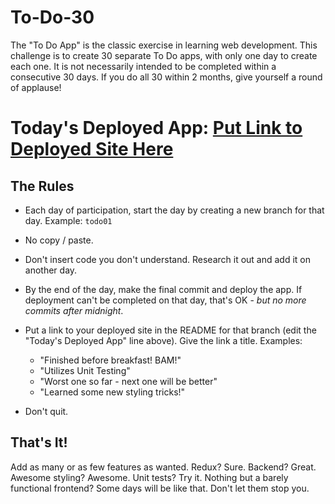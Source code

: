 # To-Do-30

The "To Do App" is the classic exercise in learning web development. This challenge is to create 30 separate To Do apps, with only one day to create each one. It is not necessarily intended to be completed within a consecutive 30 days. If you do all 30 within 2 months, give yourself a round of applause!

# Today's Deployed App: [Put Link to Deployed Site Here](https://elijahwilcott.com/)

## The Rules

* Each day of participation, start the day by creating a new branch for that day. Example: `todo01`

* No copy / paste.

* Don't insert code you don't understand. Research it out and add it on another day.

* By the end of the day, make the final commit and deploy the app. If deployment can't be completed on that day, that's OK - *but no more commits after midnight*.

* Put a link to your deployed site in the README for that branch (edit the "Today's Deployed App" line above). Give the link a title. Examples:
  *   "Finished before breakfast! BAM!"
  *   "Utilizes Unit Testing"
  *   "Worst one so far - next one will be better"
  *   "Learned some new styling tricks!"

* Don't quit.

## That's It!

Add as many or as few features as wanted. Redux? Sure. Backend? Great. Awesome styling? Awesome. Unit tests? Try it. Nothing but a barely functional frontend? Some days will be like that. Don't let them stop you.
